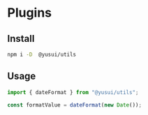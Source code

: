 # Plugins

## Install

```bash
npm i -D  @yusui/utils
```

## Usage

```js
import { dateFormat } from "@yusui/utils";

const formatValue = dateFormat(new Date());
```
